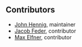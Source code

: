 ﻿Contributors
------------

* [John Hennig](https://github.com/John-Hennig), maintainer
* [Jacob Feder](https://github.com/jacobfeder), contributor
* [Max Elfner](https://github.com/max3-2), contributor
